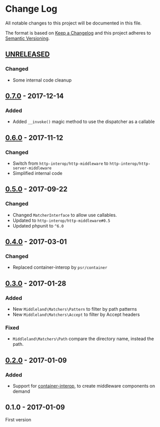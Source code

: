 # Change Log

All notable changes to this project will be documented in this file.

The format is based on [Keep a Changelog](http://keepachangelog.com/) 
and this project adheres to [Semantic Versioning](http://semver.org/).

## [UNRELEASED]

### Changed

- Some internal code cleanup

## [0.7.0] - 2017-12-14

### Added

- Added `__invoke()` magic method to use the dispatcher as a callable

## [0.6.0] - 2017-11-12

### Changed

- Switch from `http-interop/http-middleware` to `http-interop/http-server-middleware`
- Simplified internal code

## [0.5.0] - 2017-09-22

### Changed

- Changed `MatcherInterface` to allow use callables.
- Updated to `http-interop/http-middleware#0.5`
- Updated phpunit to `^6.0`

## [0.4.0] - 2017-03-01

### Changed

- Replaced container-interop by `psr/container`

## [0.3.0] - 2017-01-28

### Added

- New `Middleland\Matchers\Pattern` to filter by path patterns
- New `Middleland\Matchers\Accept` to filter by Accept headers

### Fixed

- `Middleland\Matchers\Path` compare the directory name, instead the path.

## [0.2.0] - 2017-01-09

### Added

- Support for [container-interop](https://github.com/container-interop/container-interop), to create middleware components on demand

## 0.1.0 - 2017-01-09

First version

[UNRELEASED]: https://github.com/oscarotero/middleland/compare/v0.7.0...HEAD
[0.7.0]: https://github.com/oscarotero/middleland/compare/v0.6.0...v0.7.0
[0.6.0]: https://github.com/oscarotero/middleland/compare/v0.5.0...v0.6.0
[0.5.0]: https://github.com/oscarotero/middleland/compare/v0.4.0...v0.5.0
[0.4.0]: https://github.com/oscarotero/middleland/compare/v0.3.0...v0.4.0
[0.3.0]: https://github.com/oscarotero/middleland/compare/v0.2.0...v0.3.0
[0.2.0]: https://github.com/oscarotero/middleland/compare/v0.1.0...v0.2.0
